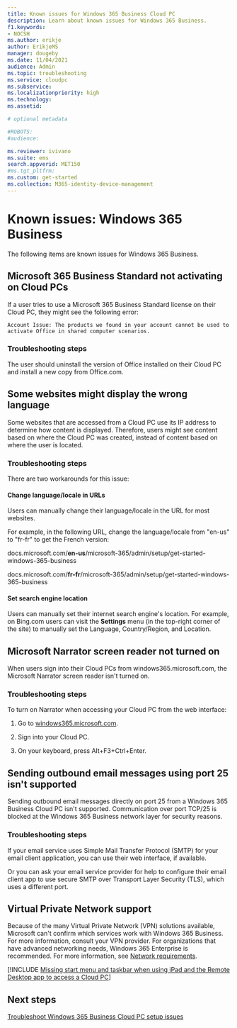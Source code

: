 ```yaml
---
title: Known issues for Windows 365 Business Cloud PC
description: Learn about known issues for Windows 365 Business.
f1.keywords:
- NOCSH
ms.author: erikje
author: ErikjeMS
manager: dougeby
ms.date: 11/04/2021
audience: Admin
ms.topic: troubleshooting
ms.service: cloudpc
ms.subservice:
ms.localizationpriority: high
ms.technology:
ms.assetid: 

# optional metadata

#ROBOTS:
#audience:

ms.reviewer: ivivano
ms.suite: ems
search.appverid: MET150
#ms.tgt_pltfrm:
ms.custom: get-started
ms.collection: M365-identity-device-management
---
```


# Known issues: Windows 365 Business

The following items are known issues for Windows 365 Business.

## Microsoft 365 Business Standard not activating on Cloud PCs

If a user tries to use a Microsoft 365 Business Standard license on their Cloud PC, they might see the following error:

``Account Issue: The products we found in your account cannot be used to activate Office in shared computer scenarios.``

### Troubleshooting steps

The user should uninstall the version of Office installed on their Cloud PC and install a new copy from Office.com.

## Some websites might display the wrong language

Some websites that are accessed from a Cloud PC use its IP address to determine how content is displayed. Therefore, users might see content based on where the Cloud PC was created, instead of content based on where the user is located.  

### Troubleshooting steps

There are two workarounds for this issue:

#### Change language/locale in URLs

Users can manually change their language/locale in the URL for most websites.

For example, in the following URL, change the language/locale from "en-us" to "fr-fr" to get the French version:

docs.microsoft.com/**en-us**/microsoft-365/admin/setup/get-started-windows-365-business

docs.microsoft.com/**fr-fr**/microsoft-365/admin/setup/get-started-windows-365-business

#### Set search engine location

Users can manually set their internet search engine's location. For example, on Bing.com users can visit the **Settings** menu (in the top-right corner of the site) to manually set the Language, Country/Region, and Location.

## Microsoft Narrator screen reader not turned on

When users sign into their Cloud PCs from windows365.microsoft.com, the Microsoft Narrator screen reader isn't turned on.

### Troubleshooting steps

To turn on Narrator when accessing your Cloud PC from the web interface:

1. Go to [windows365.microsoft.com](https://windows365.microsoft.com/).

2. Sign into your Cloud PC.

3. On your keyboard, press Alt+F3+Ctrl+Enter.

## Sending outbound email messages using port 25 isn't supported

Sending outbound email messages directly on port 25 from a Windows 365 Business Cloud PC isn't supported. Communication over port TCP/25 is blocked at the Windows 365 Business network layer for security reasons.

### Troubleshooting steps

If your email service uses Simple Mail Transfer Protocol (SMTP) for your email client application, you can use their web interface, if available.

Or you can ask your email service provider for help to configure their email client app to use secure SMTP over Transport Layer Security (TLS), which uses a different port.

## Virtual Private Network support<!--38270291-->

Because of the many Virtual Private Network (VPN) solutions available, Microsoft can't confirm which services work with Windows 365 Business. For more information, consult your VPN provider. For organizations that have advanced networking needs, Windows 365 Enterprise is recommended. For more information, see [Network requirements](../enterprise/requirements-network.md).

[!INCLUDE [Missing start menu and taskbar when using iPad and the Remote Desktop app to access a Cloud PC](../includes/known-issues.md)]

## Next steps

[Troubleshoot Windows 365 Business Cloud PC setup issues](troubleshoot-windows-365-business.md)